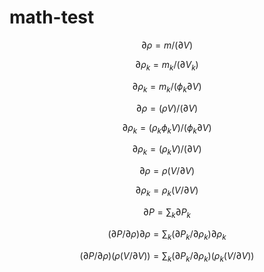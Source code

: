 # math-test

$$ \partial \rho = m / (\partial V) $$

$$ \partial \rho_k = m_k / (\partial V_k) $$

$$ \partial \rho_k = m_k / (\phi_k \partial V) $$

$$ \partial \rho = (\rho V) / (\partial V) $$

$$ \partial \rho_k = (\rho_k \phi_k V) / (\phi_k \partial V) $$

$$ \partial \rho_k = (\rho_k V) / (\partial V) $$

$$ \partial \rho = \rho (V / \partial V) $$

$$ \partial \rho_k = \rho_k (V / \partial V) $$

$$ \partial P = \sum_k \partial P_k $$

$$ (\partial P/\partial \rho)\partial \rho = \sum_k (\partial P_k/\partial \rho_k)\partial \rho_k $$

$$ (\partial P/\partial \rho)(\rho (V / \partial V)) = \sum_k (\partial P_k/\partial \rho_k)(\rho_k (V / \partial V)) $$

